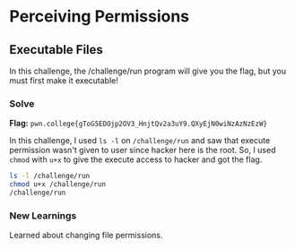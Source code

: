 # Perceiving Permissions

## Executable Files
In this challenge, the /challenge/run program will give you the flag, but you must first make it executable!

### Solve
**Flag:** `pwn.college{gToG5EDOjp2OV3_HnjtQv2a3uY9.QXyEjN0wiNzAzNzEzW}`

In this challenge, I used ```ls -l``` on ```/challenge/run``` and saw that execute permission wasn't given to user since hacker here is the root. So, I used ```chmod``` with ```u+x``` to give the execute access to hacker and got the flag.

```bash
ls -l /challenge/run
chmod u+x /challenge/run
/challenge/run
```

### New Learnings
Learned about changing file permissions.
